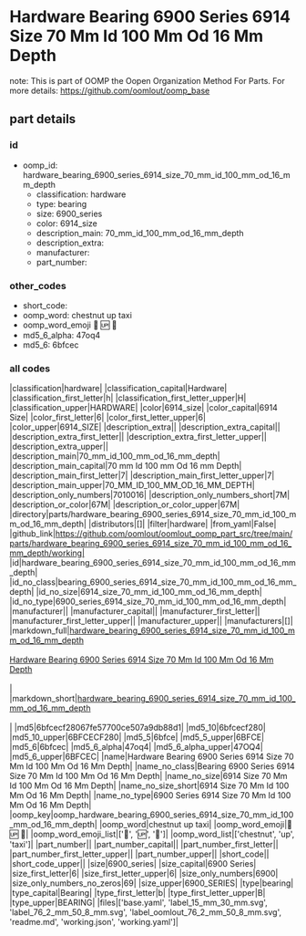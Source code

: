 # Hardware Bearing 6900 Series 6914 Size 70 Mm Id 100 Mm Od 16 Mm Depth  

note: This is part of OOMP the Oopen Organization Method For Parts. For more details: https://github.com/oomlout/oomp_base

##  part details





### id
* oomp_id: hardware_bearing_6900_series_6914_size_70_mm_id_100_mm_od_16_mm_depth
  * classification: hardware
  * type: bearing
  * size: 6900_series
  * color: 6914_size
  * description_main: 70_mm_id_100_mm_od_16_mm_depth
  * description_extra: 
  * manufacturer: 
  * part_number: 

### other_codes
* short_code: 
* oomp_word: chestnut up taxi
* oomp_word_emoji :chestnut: :up: :taxi:
* md5_6_alpha: 47oq4
* md5_6: 6bfcec

### all codes 
|classification|hardware|
|classification_capital|Hardware|
|classification_first_letter|h|
|classification_first_letter_upper|H|
|classification_upper|HARDWARE|
|color|6914_size|
|color_capital|6914 Size|
|color_first_letter|6|
|color_first_letter_upper|6|
|color_upper|6914_SIZE|
|description_extra||
|description_extra_capital||
|description_extra_first_letter||
|description_extra_first_letter_upper||
|description_extra_upper||
|description_main|70_mm_id_100_mm_od_16_mm_depth|
|description_main_capital|70 mm Id 100 mm Od 16 mm Depth|
|description_main_first_letter|7|
|description_main_first_letter_upper|7|
|description_main_upper|70_MM_ID_100_MM_OD_16_MM_DEPTH|
|description_only_numbers|7010016|
|description_only_numbers_short|7M|
|description_or_color|67M|
|description_or_color_upper|67M|
|directory|parts/hardware_bearing_6900_series_6914_size_70_mm_id_100_mm_od_16_mm_depth|
|distributors|[]|
|filter|hardware|
|from_yaml|False|
|github_link|https://github.com/oomlout/oomlout_oomp_part_src/tree/main/parts/hardware_bearing_6900_series_6914_size_70_mm_id_100_mm_od_16_mm_depth/working|
|id|hardware_bearing_6900_series_6914_size_70_mm_id_100_mm_od_16_mm_depth|
|id_no_class|bearing_6900_series_6914_size_70_mm_id_100_mm_od_16_mm_depth|
|id_no_size|6914_size_70_mm_id_100_mm_od_16_mm_depth|
|id_no_type|6900_series_6914_size_70_mm_id_100_mm_od_16_mm_depth|
|manufacturer||
|manufacturer_capital||
|manufacturer_first_letter||
|manufacturer_first_letter_upper||
|manufacturer_upper||
|manufacturers|[]|
|markdown_full|[hardware_bearing_6900_series_6914_size_70_mm_id_100_mm_od_16_mm_depth](https://github.com/oomlout/oomlout_oomp_part_src/tree/main/parts/hardware_bearing_6900_series_6914_size_70_mm_id_100_mm_od_16_mm_depth/working)<br>[](https://github.com/oomlout/oomlout_oomp_part_src/tree/main/parts/hardware_bearing_6900_series_6914_size_70_mm_id_100_mm_od_16_mm_depth/working)<br>[Hardware Bearing 6900 Series 6914 Size 70 Mm Id 100 Mm Od 16 Mm Depth](https://github.com/oomlout/oomlout_oomp_part_src/tree/main/parts/hardware_bearing_6900_series_6914_size_70_mm_id_100_mm_od_16_mm_depth/working)<br><br>|
|markdown_short|[hardware_bearing_6900_series_6914_size_70_mm_id_100_mm_od_16_mm_depth](https://github.com/oomlout/oomlout_oomp_part_src/tree/main/parts/hardware_bearing_6900_series_6914_size_70_mm_id_100_mm_od_16_mm_depth/working)<br><br>|
|md5|6bfcecf28067fe57700ce507a9db88d1|
|md5_10|6bfcecf280|
|md5_10_upper|6BFCECF280|
|md5_5|6bfce|
|md5_5_upper|6BFCE|
|md5_6|6bfcec|
|md5_6_alpha|47oq4|
|md5_6_alpha_upper|47OQ4|
|md5_6_upper|6BFCEC|
|name|Hardware Bearing 6900 Series 6914 Size 70 Mm Id 100 Mm Od 16 Mm Depth|
|name_no_class|Bearing 6900 Series 6914 Size 70 Mm Id 100 Mm Od 16 Mm Depth|
|name_no_size|6914 Size 70 Mm Id 100 Mm Od 16 Mm Depth|
|name_no_size_short|6914 Size 70 Mm Id 100 Mm Od 16 Mm Depth|
|name_no_type|6900 Series 6914 Size 70 Mm Id 100 Mm Od 16 Mm Depth|
|oomp_key|oomp_hardware_bearing_6900_series_6914_size_70_mm_id_100_mm_od_16_mm_depth|
|oomp_word|chestnut up taxi|
|oomp_word_emoji|:chestnut: :up: :taxi:|
|oomp_word_emoji_list|[':chestnut:', ':up:', ':taxi:']|
|oomp_word_list|['chestnut', 'up', 'taxi']|
|part_number||
|part_number_capital||
|part_number_first_letter||
|part_number_first_letter_upper||
|part_number_upper||
|short_code||
|short_code_upper||
|size|6900_series|
|size_capital|6900 Series|
|size_first_letter|6|
|size_first_letter_upper|6|
|size_only_numbers|6900|
|size_only_numbers_no_zeros|69|
|size_upper|6900_SERIES|
|type|bearing|
|type_capital|Bearing|
|type_first_letter|b|
|type_first_letter_upper|B|
|type_upper|BEARING|
|files|['base.yaml', 'label_15_mm_30_mm.svg', 'label_76_2_mm_50_8_mm.svg', 'label_oomlout_76_2_mm_50_8_mm.svg', 'readme.md', 'working.json', 'working.yaml']|
